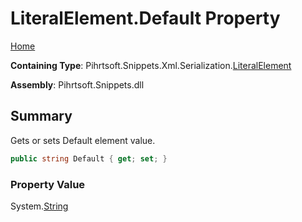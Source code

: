 <a name="_top"></a>

# LiteralElement\.Default Property

[Home](../../../../../../README.md#_top)

**Containing Type**: Pihrtsoft\.Snippets\.Xml\.Serialization\.[LiteralElement](../README.md#_top)

**Assembly**: Pihrtsoft\.Snippets\.dll

## Summary

Gets or sets Default element value\.

```csharp
public string Default { get; set; }
```

### Property Value

System\.[String](https://docs.microsoft.com/en-us/dotnet/api/system.string)

